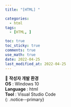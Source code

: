 ```yaml
---
title: "[HTML] "

categories:
  - html
tags:
  - [HTML, ]

toc: true
toc_sticky: true
comments: true
use_math: true
date: 2022-04-25
last_modified_at: 2022-04-25
---
```


📌 **작성자 개발 환경** <br>
**OS** : Windows 10 <br>
**Language** : html<br>
**Tool** : Visual Studio Code<br>
{: .notice--primary}

